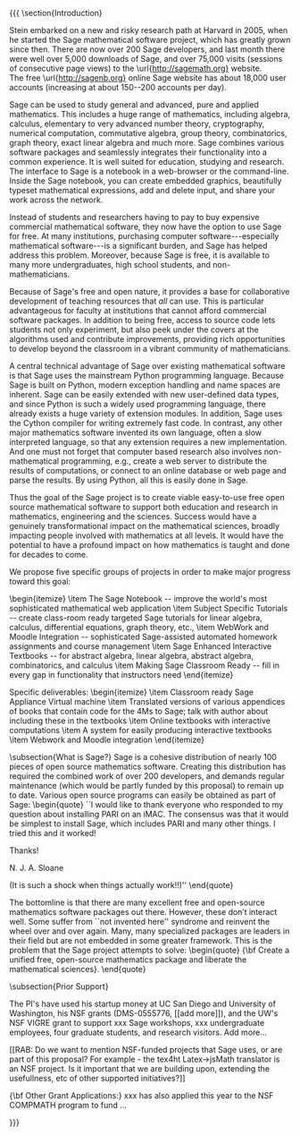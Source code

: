 {{{
\section{Introduction}

Stein embarked
on a new and risky research path at Harvard in 2005, when he started
the Sage mathematical software project, which has greatly grown since
then.  There are now over 200 Sage developers, and last month there were
well over 5,000 downloads of Sage, and over 75,000 visits (sessions of consecutive page views) to the \url{http://sagemath.org} website.  
The free \url{http://sagenb.org} online Sage website has about
18,000 user accounts (increasing at about 150--200 accounts per day).

Sage can be used to study general and advanced, pure and applied
mathematics. This includes a huge range of mathematics, including
algebra, calculus, elementary to very advanced number theory,
cryptography, numerical computation, commutative algebra, group
theory, combinatorics, graph theory, exact linear algebra and much
more.  Sage combines various software packages and seamlessly
integrates their functionality into a common experience. It is well
suited for education, studying and research.  The interface to Sage is
a notebook in a web-browser or the command-line. 
Inside the Sage notebook, you can create
embedded graphics, beautifully typeset mathematical expressions, add
and delete input, and share your work across the network.


Instead of students and researchers having to pay to buy expensive
commercial mathematical software, they now have the option to use Sage
for free.  At many institutions, purchasing computer
software---especially mathematical software---is a significant burden,
and Sage has helped address this problem.  Moreover, because Sage is
free, it is available to many more undergraduates, high school
students, and non-mathematicians.

Because of Sage's free and open nature, it provides a base for collaborative development of teaching resources that *all* can use.   This is particular advantageous for faculty at institutions that cannot afford commercial software packages.  In addition to being free, access to source code lets students not only experiment, but also peek under the covers at the algorithms used and contribute improvements, providing rich opportunities to develop beyond the classroom in a vibrant community of mathematicians.

A central technical advantage of Sage over existing mathematical
software is that Sage uses the mainstream Python programming language.
Because Sage is built on Python, modern exception handling and name
spaces are inherent. Sage can be easily extended with new user-defined
data types, and since Python is such a widely used programming
language, there already exists a huge variety of extension modules.
In addition, Sage uses the Cython compiler for writing extremely fast
code. In contrast, any other major mathematics software invented its
own language, often a slow interpreted language, so that any extension
requires a new implementation.  And one must not forget that computer
based research also involves non-mathematical programming, e.g.,
create a web server to distribute the results of computations, or
connect to an online database or web page and parse the results. By
using Python, all this is easily done in Sage.

Thus the goal of the Sage project is to create viable easy-to-use free open source mathematical software to support both education and research in mathematics, engineering and the sciences.    Success would have a
genuinely transformational impact on the mathematical sciences, broadly 
impacting people 
involved with mathematics at all levels.  It would have the potential 
to have a profound impact
on how mathematics is taught and done for decades to come. 

We propose five specific groups of projects in order to make 
major progress toward this goal:

\begin{itemize}
\item The Sage Notebook -- improve the world's most sophisticated mathematical web application
\item Subject Specific Tutorials -- create class-room ready targeted Sage tutorials for linear 
algebra, calculus, differential equations, graph theory, etc., 
\item WebWork and Moodle Integration -- sophisticated Sage-assisted automated homework assignments and course management
\item Sage Enhanced Interactive Textbooks -- for abstract algebra, linear algebra, abstract algebra, combinatorics, and calculus
\item Making Sage Classroom Ready -- fill in every gap in functionality that instructors
need
\end{itemize}

Specific deliverables:
\begin{itemize}
 \item Classroom ready Sage Appliance Virtual machine
 \item Translated versions of various appendices of books that contain code for the 4Ms to Sage; talk with author about including these in the textbooks
 \item Online textbooks with interactive computations
 \item A system for easily producing interactive textbooks
 \item Webwork and Moodle integration
\end{itemize}

\subsection{What is Sage?}
Sage is a cohesive distribution of nearly 100 pieces of open source
mathematics software.  Creating this distribution has required the combined
work of over 200 developers, and demands regular
maintenance (which would be partly funded by this proposal)
to remain up to date.  Various open source
programs can easily be obtained as part of Sage:
\begin{quote}
``I would like to thank everyone who responded to my question 
about installing PARI on an iMAC.
The consensus was that it would be simplest to install Sage, 
which includes PARI and many other things.
I tried this and it worked! 

Thanks! 

N. J. A. Sloane 

(It is such a shock when things actually work!!)''
\end{quote}

The bottomline is that there are many excellent free and open-source 
mathematics software packages out there.  However, these don’t interact well.
Some suffer from ``not invented here'' syndrome and reinvent the wheel 
over and over again. Many, many specialized packages are leaders in their 
field but are not embedded in some greater framework.  This is the problem that the
Sage project attempts  to solve: 
\begin{quote}
{\bf Create a unified free, open-source mathematics 
package and  liberate the mathematical sciences}.
\end{quote}


\subsection{Prior Support}

The PI's have used his startup money at UC San Diego and University of Washington, 
his NSF grants (DMS-0555776, [[add more]]), and the UW's NSF VIGRE grant to
support xxx Sage workshops, xxx undergraduate employees, four graduate 
students, and research visitors. Add more...

[[RAB: Do we want to mention NSF-funded projects that Sage uses, or are part of this proposal?  For example - the tex4ht Latex->jsMath translator is an NSF project.  Is it important that we are building upon, extending the usefullness, etc of other supported initiatives?]]

{\bf Other Grant Applications:} xxx has also applied this year to
the NSF COMPMATH program to fund ...






}}}
